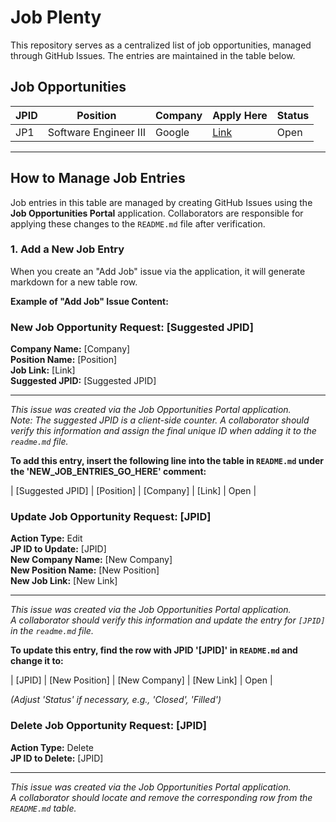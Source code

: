 # Job Plenty

This repository serves as a centralized list of job opportunities, managed through GitHub Issues. The entries are maintained in the table below.

## Job Opportunities

| JPID | Position         | Company   | Apply Here | Status |
|------|------------------|-----------|------------|--------|
| JP1  | Software Engineer III| Google    | [Link](https://www.google.com/about/careers/applications/jobs/results/74939955737961158-software-engineer-iii-google-cloud)   | Open   |

---

## How to Manage Job Entries

Job entries in this table are managed by creating GitHub Issues using the **Job Opportunities Portal** application. Collaborators are responsible for applying these changes to the `README.md` file after verification.

### 1. Add a New Job Entry

When you create an "Add Job" issue via the application, it will generate markdown for a new table row.

**Example of "Add Job" Issue Content:**

### New Job Opportunity Request: [Suggested JPID]

**Company Name:** [Company]  
**Position Name:** [Position]  
**Job Link:** [Link]  
**Suggested JPID:** [Suggested JPID]

---
*This issue was created via the Job Opportunities Portal application.*  
*Note: The suggested JPID is a client-side counter. A collaborator should verify this information and assign the final unique ID when adding it to the `readme.md` file.*

**To add this entry, insert the following line into the table in `README.md` under the 'NEW_JOB_ENTRIES_GO_HERE' comment:**

| [Suggested JPID] | [Position] | [Company] | [Link] | Open |

### Update Job Opportunity Request: [JPID]

**Action Type:** Edit  
**JP ID to Update:** [JPID]  
**New Company Name:** [New Company]  
**New Position Name:** [New Position]  
**New Job Link:** [New Link]

---
*This issue was created via the Job Opportunities Portal application.*  
*A collaborator should verify this information and update the entry for `[JPID]` in the `readme.md` file.*

**To update this entry, find the row with JPID '[JPID]' in `README.md` and change it to:**

| [JPID] | [New Position] | [New Company] | [New Link] | Open |

*(Adjust 'Status' if necessary, e.g., 'Closed', 'Filled')*
### Delete Job Opportunity Request: [JPID]

**Action Type:** Delete  
**JP ID to Delete:** [JPID]

---
*This issue was created via the Job Opportunities Portal application.*  
*A collaborator should locate and remove the corresponding row from the `README.md` table.*


